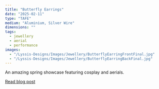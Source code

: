 ```yaml
---
title: "Butterfly Earrings"
date: "2025-02-11"
type: "TAFE"
medium: "Aluminium, Silver Wire"
dimensions: ""
tags:
  - jewellery
  - aerial
  - performance
images:
  - "/Lyssis-Designs/Images/Jewellery/ButterflyEarringFrontFinal.jpg"
  - "/Lyssis-Designs/Images/Jewellery/ButterflyEarringBackFinal.jpg"
---
```


An amazing spring showcase featuring cosplay and aerials.

[Read blog post](#/blog/Jewellery/Completed-Jewellery/Butterfly-Earrings)
